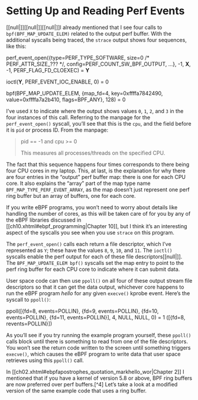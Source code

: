 # Setting Up and Reading Perf Events

[[null|]][[null|]][[null|]]I already mentioned that I see four calls to `bpf(BPF_MAP_UPDATE_ELEM)` related to the output perf buffer. With the additional syscalls being traced, the `strace` output shows four sequences, like this:

perf\_event\_open({type=PERF\_TYPE\_SOFTWARE, size=0 /\* PERF\_ATTR\_SIZE\_??? \*/, 
config=PERF\_COUNT\_SW\_BPF\_OUTPUT, ...}, -1, **X**, -1, PERF\_FLAG\_FD\_CLOEXEC) = **Y**

ioctl(**Y**, PERF\_EVENT\_IOC\_ENABLE, 0)      = 0

bpf(BPF\_MAP\_UPDATE\_ELEM, {map\_fd=4, key=0xffffa7842490, value=0xffffa7a2b410,
flags=BPF\_ANY}, 128) = 0

I’ve used `X` to indicate where the output shows values `0`, `1`, `2`, and `3` in the four instances of this call. Referring to the manpage for the `perf_event_open()` syscall, you’ll see that this is the `cpu`, and the field before it is `pid` or process ID. From the manpage:

> pid == -1 and cpu >= 0
> 
> This measures all processes/threads on the specified CPU.

The fact that this sequence happens four times corresponds to there being four CPU cores in my laptop. This, at last, is the explanation for why there are four entries in the “output” perf buffer map: there is one for each CPU core. It also explains the “array” part of the map type name `BPF_MAP_TYPE_PERF_EVENT_ARRAY`, as the map doesn’t just represent one perf ring buffer but an array of buffers, one for each core.

If you write eBPF programs, you won’t need to worry about details like handling the number of cores, as this will be taken care of for you by any of the eBPF libraries discussed in [[ch10.xhtml#ebpf_programming|Chapter 10]], but I think it’s an interesting aspect of the syscalls you see when you use `strace` on this program.

The `perf_event_open()` calls each return a file descriptor, which I’ve represented as `Y`; these have the values `8`, `9`, `10`, and `11`. The `ioctl()` syscalls enable the perf output for each of these file descriptors[[null|]]. The `BPF_MAP_UPDATE_ELEM bpf()` syscalls set the map entry to point to the perf ring buffer for each CPU core to indicate where it can submit data.

User space code can then use `ppoll()` on all four of these output stream file descriptors so that it can get the data output, whichever core happens to run the eBPF program _hello_ for any given `execve()` kprobe event. Here’s the syscall to `ppoll()`:

ppoll(\[{fd=8, events=POLLIN}, {fd=9, events=POLLIN}, {fd=10, events=POLLIN},
{fd=11, events=POLLIN}\], 4, NULL, NULL, 0) = 1 (\[{fd=8, revents=POLLIN}\])

As you’ll see if you try running the example program yourself, these `ppoll()` calls block until there is something to read from one of the file descriptors. You won’t see the return code written to the screen until something triggers `execve()`, which causes the eBPF program to write data that user space retrieves using this `ppoll()` call.

In [[ch02.xhtml#ebpfapostrophes_quotation_markhello_wor|Chapter 2]] I mentioned that if you have a kernel of version 5.8 or above, BPF ring buffers are now preferred over perf buffers.[^4] Let’s take a look at a modified version of the same example code that uses a ring buffer.